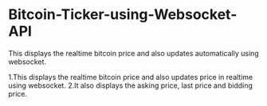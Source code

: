 # Bitcoin-Ticker-using-Websocket-API
This displays the realtime bitcoin price and also updates automatically using websocket.

1.This displays the realtime bitcoin price and also updates price in realtime using websocket.
2.It also displays the asking price, last price and bidding price.
